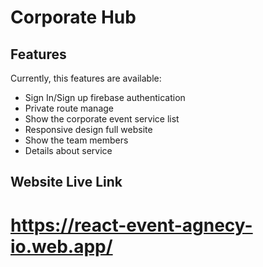 # Corporate Hub 
## Features

Currently, this features are available:
- Sign In/Sign up firebase authentication
- Private route manage
- Show the corporate event service list
- Responsive design full website
- Show the team members
- Details about service

## Website Live Link
# https://react-event-agnecy-io.web.app/
